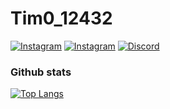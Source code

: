 # Tim0_12432

[![Instagram](https://img.shields.io/badge/%40tim0_12432-Click-%23E4405F?logo=instagram&logoColor=%23E4405F&style=for-the-badge)](https://instagram.com/tim0_12432)
[![Instagram](https://img.shields.io/badge/%40tim0_12432_k1h-Click-%23E4405F?logo=instagram&logoColor=%23E4405F&style=for-the-badge)](https://instagram.com/tim0_12432_k1h)
[![Discord](https://img.shields.io/discord/671096306059444279?color=%237289DA&label=Join+my+Discord&logo=discord&logoColor=%237289DA&style=for-the-badge)](https://discord.gg/bWVUkcAF9x)

### Github stats

[![Top Langs](https://github-readme-stats.vercel.app/api/top-langs/?username=tim0-12432&layout=compact)](https://github.com/tim0-12432)
